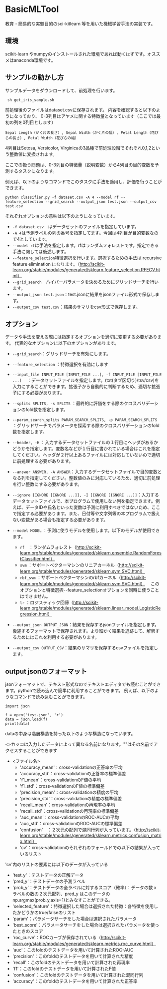 # BasicMLTool

教育・簡易的な実験目的のsci-kitlearn 等を用いた機械学習手法の実装です。

## 環境

scikit-learn やnumpyのインストールされた環境であれば動くはずです。オススメはanaconda環境です。

## サンプルの動かし方

サンプルデータをダウンロードして、前処理を行います。
```
 sh get_iris_sample.sh
``` 

前処理後のファイルはdataset.csvに保存されます。
内容を確認すると以下のようになっており、
0-3列目はアヤメに関する特徴量となっています（ここでは最初の列を0列目とします）
```
Sepal Length（がく片の長さ）, Sepal Width（がく片の幅）, Petal Length（花びらの長さ）, Petal Width（花びらの幅）
```

4列目はSetosa, Versicolor, Virginicaの3品種で前処理段階でそれぞれ0,1,2という整数値に変換されます。

ここでの扱う問題は、0-3列目の特徴量（説明変数）から4列目の目的変数を予測するタスクになります。

例えば、以下のようなコマンドでこのタスクに手法を適用し、評価を行うことができます。

```
python classifier.py -f dataset.csv -A 4 --model rf --feature_selection --grid_search --output_json test.json --output_csv test.csv
```
それぞれオプションの意味は以下のようになっています。

* `-f dataset.csv`　はデータセットのファイルを指定しています。
* `-A 4`は予測ラベルの列の番号を指定してます。今回は4列目が目的変数なので4としています。
* `--model rf`は手法を指定します。rfはランダムフォレストです。指定できる手法に関しては後述します。
* `--feature_selection`特徴選択を行います。選択するための手法は recursive feature elimination になります。（http://scikit-learn.org/stable/modules/generated/sklearn.feature_selection.RFECV.html）
* `--grid_search`　ハイパーパラメータを決めるためにグリッドサーチを行います。
* `--output_json test.json`：test.jsonに結果をjsonファイル形式で保存します。
* `--output_csv test.csv`：結果のサマリをcsv形式で保存します。

## オプション
データや手法を変える際には指定するオプションを適切に変更する必要があります。
代表的なオプションに以下のオプションがあります。

* `--grid_search`：グリッドサーチを有効にします。
* `--feature_selection` ：特徴選択を有効にします
* `--input_file INPUT_FILE [INPUT_FILE ...], -f INPUT_FILE [INPUT_FILE ...]`
　：データセットファイルを指定します。(txt(タブ区切り)/tsv/csv)を入力にすることができます。拡張子から自動的に判断するため、適切な拡張子にする必要があります。
*  `--splits SPLITS, -s SPLITS` ：最終的に評価をする際のクロスバリデーションのfold数を指定します。
*  `--param_search_splits PARAM_SEARCH_SPLITS, -p PARAM_SEARCH_SPLITS`
  ：グリッドサーチでパラメータを探索する際のクロスバリデーションのfold数を指定します。
*  `--header, -H` ：入力するデータセットファイルの１行目にヘッダがあるかどうかを指定します。変数名などが１行目に書かれている場合はこれを指定してください。ヘッダが２行以上あるファイルには対応していないので適切に前処理する必要があります。
*  `--answer ANSWER, -A ANSWER`：入力するデータセットファイルで目的変数となる列を指定してください。整数値のみに対応しているため、適切に前処理を行い整数にする必要があります。
*  `--ignore [IGNORE [IGNORE ...]], -I [IGNORE [IGNORE ...]]`：入力するデータセットファイルで、本プログラムで使用しない列を指定できます。例えば、データIDや氏名といった変数は予測に利用すべきではないため、ここで指定する必要があります。また、日付等や文字列等の本プログラムで扱えない変数がある場合も指定する必要があります。
*  `--model MODEL` ：予測に使うモデルを使用します。以下のモデルが使用できます。
   * `rf`　：ランダムフォレスト（http://scikit-learn.org/stable/modules/generated/sklearn.ensemble.RandomForestClassifier.html）
   * `svm` ：サポートベクターマシンのリニアカーネル（http://scikit-learn.org/stable/modules/generated/sklearn.svm.SVC.html）
   * `rbf_svm` ：サポートベクターマシンのrbfカーネル（http://scikit-learn.org/stable/modules/generated/sklearn.svm.SVC.html）
     　このオプションと特徴選択--feature_selectionオプションを同時に使うことはできません。 
   * `lr` ：ロジスティック回帰（http://scikit-learn.org/stable/modules/generated/sklearn.linear_model.LogisticRegression.html）

*  `--output_json OUTPUT_JSON`：結果を保存するjsonファイルを指定します。後述するフォーマットで保存されます。より細かく結果を追跡して、解釈するためにはこれを利用する必要があります。
*  `--output_csv OUTPUT_CSV`：結果のサマリを保存するcsvファイルを指定します。

## output jsonのフォーマット

jsonフォーマットで、テキスト形式なのでテキストエディタでも読むことができます。pythonで読み込んで簡単に利用することができます。
例えば、以下のようなコマンドで読み込むことができます。
```
import json

f = open('test.json', 'r')
data = json.load(f)
print(data)
```

dataの中身は階層構造を持った以下のような構造になっています。

<>カッコは入力したデータによって異なる名前になります。""はその名前でアクセスすることができます

* <ファイル名>
  * 'accuracy_mean'：cross-validationの正答率の平均
  * 'accuracy_std'：cross-validationの正答率の標準偏差
  * 'f1_mean'：cross-validationのF値の平均
  * 'f1_std'：cross-validationのF値の標準偏差
  * 'precision_mean'：cross-validationの精度の平均
  * 'precision_std'：cross-validationの精度の標準偏差
  * 'recall_mean'：cross-validationの再現率の平均
  * 'recall_std'：cross-validationの再現率の標準偏差
  * 'auc_mean'：cross-validationのROC-AUCの平均
  * 'auc_std'：cross-validationのROC-AUCの標準偏差
  * 'confusion'　：２次元の配列で混同行列が入っています。（http://scikit-learn.org/stable/modules/generated/sklearn.metrics.confusion_matrix.html）
  * 'cv'：cross-validationのそれぞれのフォールドでの以下の結果が入っているリスト

'cv'内のリストの要素には以下のデータが入っている
  * 'test_y'：テストデータの正解データ
  * 'pred_y'：テストデータの予測ラベル
  * 'prob_y'：テストデータの全ラベルに対するスコア（確率）：データの数 x ラベルの数の２次元配列、pred_y はこのデータのnp.argmax(prob_y,axis=1)とみなすことができる。
  * 'selected_feature'：特徴選択した場合は選択された特徴：各特徴を使用したかどうかのtrue/falseのリスト
  * 'param'：パラメータサーチをした場合は選択されたパラメータ
  * 'best_score'：パラメータサーチをした場合は選択されたパラメータを使ったときのスコア
  * 'roc_curve'：ROCカーブが保存されている（http://scikit-learn.org/stable/modules/generated/sklearn.metrics.roc_curve.html）
  * 'auc'：このfoldのテストデータを用いて計算されたROC-AUC
  * 'precision'：このfoldのテストデータを用いて計算された精度
  * 'recall'：このfoldのテストデータを用いて計算された再現率
  * 'f1'：このfoldのテストデータを用いて計算されたF値
  * 'confusion'：このfoldのテストデータを用いて計算された混同行列
  * 'accuracy'：このfoldのテストデータを用いて計算された正答率
   
